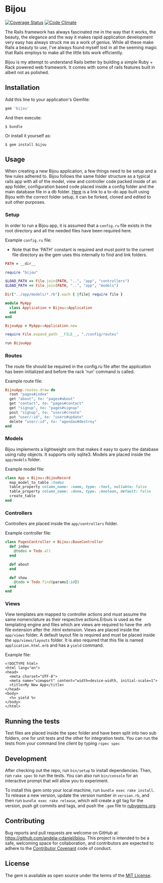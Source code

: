 # Bijou

[![Coverage Status](https://coveralls.io/repos/andela-cdaniel/bijou/badge.svg?branch=master&service=github)](https://coveralls.io/github/andela-cdaniel/bijou?branch=master) [![Code Climate](https://codeclimate.com/github/andela-cdaniel/bijou/badges/gpa.svg)](https://codeclimate.com/github/andela-cdaniel/bijou)

The Rails framework has always fascinated me in the way that it works, the beauty, the elegance and the way it makes rapid application development very easy has always struck me as a work of genius. While all these make Rails a beauty to use, I've always found myself lost in all the seeming magic that Rails employs to make all the little bits work efficiently.

Bijou is my attempt to understand Rails better by building a simple Ruby + Rack powered web framework. It comes with some of rails features built in albeit not as polished.


## Installation

Add this line to your application's Gemfile:

```ruby
gem 'bijou'
```

And then execute:

    $ bundle

Or install it yourself as:

    $ gem install bijou

## Usage
When creating a new Bijou application, a few things need to be setup and a few rules adhered to. Bijou follows the same folder structure as a typical rails app with all of the model, view and controller code packed inside of an app folder, configuration based code placed inside a config folder and the main database file in a db folder. [Here](https://github.com/andela-cdaniel/my_agenda) is a link to a to-do app built using Bijou with the correct folder setup, it can be forked, cloned and edited to suit other purposes.

### Setup

In order to run a Bijou app, it is assumed that a `config.ru` file exists in the root directory and all the needed files have been required here.

Example `config.ru` file:

* Note that the 'PATH' constant is required and must point to the current file directory as the gem uses this internally to find and link folders.

```ruby
PATH = __dir__

require "bijou"

$LOAD_PATH << File.join(PATH, "..", "app", "controllers")
$LOAD_PATH << File.join(PATH, "..", "app", "models")

Dir["../app/models/*.rb"].each { |file| require file }

module MyApp
  class Application < Bijou::Application
  end
end

BijouApp = MyApp::Application.new

require File.expand_path __FILE__, "./config/routes"

run BijouApp
```

### Routes

The route file should be required in the config.ru file after the application has been initialized and before the rack 'run' command is called.

Example route file:

```ruby
BijouApp.routes.draw do
  root "pages#index"
  get "about", to: "pages#about"
  get "contact", to: "pages#contact"
  get "signup", to: "pages#signup"
  post "signup", to: "users#create"
  put "user/:id", to: "users#update"
  delete "user/:id", to: "agendas#destroy"
end
```

### Models

Bijou implements a lightweight orm that makes it easy to query the database using ruby objects. It supports only sqlite3. Models are placed inside the `app/models` folder.

Example model file:

```ruby
class App < Bijou::BijouRecord
  map_model_to_table :todos
  table_property column_name: :name, type: :text, nullable: false
  table_property column_name: :done, type: :boolean, default: false
  create_table
end
```

### Controllers

Controllers are placed inside the `app/controllers` folder.

Example controller file:

```ruby
class PagesController < Bijou::BaseController
  def index
    @todos = Todo.all
  end

  def about
  end

  def show
    @todo = Todo.find(params[:id])
  end
end
```

### Views

View templates are mapped to controller actions and must assume the same nomenclature as their respective actions.Erbuis is used as the templating engine and files which are views are required to have the .erb file extension after the .html extension. Views are placed inside the `app/views` folder. A default layout file is required and must be placed inside the `app/views/layouts` folder. It is also required that this file is named `application.html.erb` and has a `yield` command.

Example file:

```erb
<!DOCTYPE html>
<html lang="en">
<head>
  <meta charset="UTF-8">
  <meta name="viewport" content="width=device-width, initial-scale=1">
  <title>My New App</title>
</head>
<body>
  <%= yield %>
</body>
</html>
```
## Running the tests

Test files are placed inside the spec folder and have been split into two sub folders, one for unit tests and the other for integration tests. You can run the tests from your command line client by typing `rspec spec`

## Development

After checking out the repo, run `bin/setup` to install dependencies. Then, run `rake spec` to run the tests. You can also run `bin/console` for an interactive prompt that will allow you to experiment.

To install this gem onto your local machine, run `bundle exec rake install`. To release a new version, update the version number in `version.rb`, and then run `bundle exec rake release`, which will create a git tag for the version, push git commits and tags, and push the `.gem` file to [rubygems.org](https://rubygems.org).

## Contributing

Bug reports and pull requests are welcome on GitHub at https://github.com/andela-cdaniel/bijou. This project is intended to be a safe, welcoming space for collaboration, and contributors are expected to adhere to the [Contributor Covenant](http://contributor-covenant.org) code of conduct.


## License

The gem is available as open source under the terms of the [MIT License](http://opensource.org/licenses/MIT).

